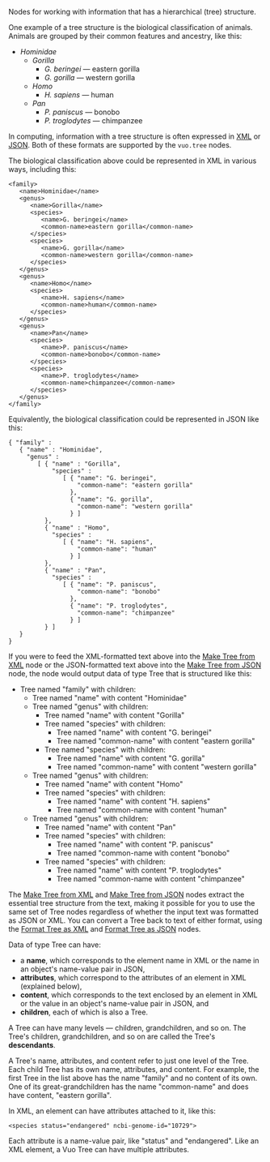 Nodes for working with information that has a hierarchical (tree) structure.

One example of a tree structure is the biological classification of animals. Animals are grouped by their common features and ancestry, like this:

   - *Hominidae*
      - *Gorilla*
         - *G. beringei* — eastern gorilla
         - *G. gorilla* — western gorilla
      - *Homo*
         - *H. sapiens* — human
      - *Pan*
         - *P. paniscus* — bonobo
         - *P. troglodytes* — chimpanzee

In computing, information with a tree structure is often expressed in [XML](https://www.w3schools.com/xml/xml_whatis.asp) or [JSON](http://www.json.org/). Both of these formats are supported by the `vuo.tree` nodes.

The biological classification above could be represented in XML in various ways, including this:

    <family>
       <name>Hominidae</name>
       <genus>
          <name>Gorilla</name>
          <species>
             <name>G. beringei</name>
             <common-name>eastern gorilla</common-name>
          </species>
          <species>
             <name>G. gorilla</name>
             <common-name>western gorilla</common-name>
          </species>
       </genus>
       <genus>
          <name>Homo</name>
          <species>
             <name>H. sapiens</name>
             <common-name>human</common-name>
          </species>
       </genus>
       <genus>
          <name>Pan</name>
          <species>
             <name>P. paniscus</name>
             <common-name>bonobo</common-name>
          </species>
          <species>
             <name>P. troglodytes</name>
             <common-name>chimpanzee</common-name>
          </species>
       </genus>
    </family>

Equivalently, the biological classification could be represented in JSON like this:

    { "family" :
       { "name" : "Hominidae",
         "genus" :
            [ { "name" : "Gorilla",
                "species" :
                   [ { "name": "G. beringei",
                       "common-name": "eastern gorilla"
                     },
                     { "name": "G. gorilla",
                       "common-name": "western gorilla"
                     } ]
              },
              { "name" : "Homo",
                "species" :
                   [ { "name": "H. sapiens",
                       "common-name": "human"
                     } ]
              },
              { "name" : "Pan",
                "species" :
                   [ { "name": "P. paniscus",
                       "common-name": "bonobo"
                     },
                     { "name": "P. troglodytes",
                       "common-name": "chimpanzee"
                     } ]
              } ]
       }
    }

If you were to feed the XML-formatted text above into the [Make Tree from XML](vuo-node://vuo.tree.make.xml) node or the JSON-formatted text above into the [Make Tree from JSON](vuo-node://vuo.tree.make.json) node, the node would output data of type Tree that is structured like this:

   - Tree named "family" with children:
      - Tree named "name" with content "Hominidae"
      - Tree named "genus" with children:
         - Tree named "name" with content "Gorilla"
         - Tree named "species" with children:
            - Tree named "name" with content "G. beringei"
            - Tree named "common-name" with content "eastern gorilla"
         - Tree named "species" with children:
            - Tree named "name" with content "G. gorilla"
            - Tree named "common-name" with content "western gorilla"
      - Tree named "genus" with children:
         - Tree named "name" with content "Homo"
         - Tree named "species" with children:
            - Tree named "name" with content "H. sapiens"
            - Tree named "common-name with content "human"
      - Tree named "genus" with children:
         - Tree named "name" with content "Pan"
         - Tree named "species" with children:
            - Tree named "name" with content "P. paniscus"
            - Tree named "common-name with content "bonobo"
         - Tree named "species" with children:
            - Tree named "name" with content "P. troglodytes"
            - Tree named "common-name with content "chimpanzee"

The [Make Tree from XML](vuo-node://vuo.tree.make.xml) and [Make Tree from JSON](vuo-node://vuo.tree.make.json) nodes extract the essential tree structure from the text, making it possible for you to use the same set of Tree nodes regardless of whether the input text was formatted as JSON or XML. You can convert a Tree back to text of either format, using the [Format Tree as XML](vuo-node://vuo.tree.format.xml) and [Format Tree as JSON](vuo-node://vuo.tree.format.json) nodes.

Data of type Tree can have:

   - a **name**, which corresponds to the element name in XML or the name in an object's name-value pair in JSON,
   - **attributes**, which correspond to the attributes of an element in XML (explained below),
   - **content**, which corresponds to the text enclosed by an element in XML or the value in an object's name-value pair in JSON, and
   - **children**, each of which is also a Tree.

A Tree can have many levels — children, grandchildren, and so on. The Tree's children, grandchildren, and so on are called the Tree's **descendants**.

A Tree's name, attributes, and content refer to just one level of the Tree. Each child Tree has its own name, attributes, and content. For example, the first Tree in the list above has the name "family" and no content of its own. One of its great-grandchildren has the name "common-name" and does have content, "eastern gorilla".

In XML, an element can have attributes attached to it, like this:

    <species status="endangered" ncbi-genome-id="10729">

Each attribute is a name-value pair, like "status" and "endangered". Like an XML element, a Vuo Tree can have multiple attributes.

